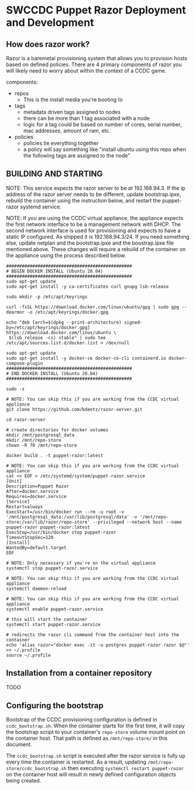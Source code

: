 # SWCCDC Puppet Razor Deployment and Development
## How does razor work?
Razor is a baremetal provisioning system that allows you to provision hosts based on defined policies. There are 4 primary components of razor you will likely need to worry about within the context of a CCDC game.

components:
* repos
  * This is the install media you're booting to
* tags
  * metadata driven tags assigned to nodes
  * there can be more than 1 tag associated with a node
  * logic for a tag could be based on number of cores, serial number, mac addresses, amount of ram, etc.
* policies
  * policies tie everything together
  * a policy will say something like "install ubuntu using this repo when the following tags are assigned to the node"

## BUILDING AND STARTING
NOTE: This service expects the razor server to be at 192.168.94.3.
      If the ip address of the razor server needs to be different, update bootstrap.ipxe,
      rebuild the container using the instruction below, and restart the puppet-razor
      systemd service.

NOTE: If you are using the CCDC virtual appliance, the appliance expects the first network interface to be a management network with DHCP. The second network interface is used for provisioning and expects to have a static IP configured. As shipped it is 192.168.94.3/24. If you need something else, update netplan and the bootstrap.ipxe and the boostrap.ipxe file mentioned above. These changes will require a rebuild of the container on the appliance using the process described below.

```
################################################
# BEGIN DOCKER INSTALL (Ubuntu 20.04)
################################################
sudo apt-get update
sudo apt-get install -y ca-certificates curl gnupg lsb-release

sudo mkdir -p /etc/apt/keyrings

curl -fsSL https://download.docker.com/linux/ubuntu/gpg | sudo gpg --dearmor -o /etc/apt/keyrings/docker.gpg

echo "deb [arch=$(dpkg --print-architecture) signed-by=/etc/apt/keyrings/docker.gpg] https://download.docker.com/linux/ubuntu \
 $(lsb_release -cs) stable" | sudo tee /etc/apt/sources.list.d/docker.list > /dev/null

sudo apt-get update
sudo apt-get install -y docker-ce docker-ce-cli containerd.io docker-compose-plugin
################################################
# END DOCKER INSTALL (Ubuntu 20.04)
################################################

sudo -s

# NOTE: You can skip this if you are working from the CCDC virtual appliance
git clone https://github.com/bdeetz/razor-server.git

cd razor-server

# create directories for docker volumes
mkdir /mnt/postgresql_data
mkdir /mnt/repo-store
chown -R 70 /mnt/repo-store

docker build . -t puppet-razor:latest

# NOTE: You can skip this if you are working from the CCDC virtual appliance
cat << EOF > /etc/systemd/system/puppet-razor.service
[Unit]
Description=Puppet Razor
After=docker.service
Requires=docker.service
[Service]
Restart=always
ExecStart=/usr/bin/docker run --rm -u root -v '/mnt/postgresql_data:/var/lib/postgresql/data' -v '/mnt/repo-store:/var/lib/razor/repo-store' --privileged --network host --name puppet-razor puppet-razor:latest
ExecStop=/usr/bin/docker stop puppet-razor
TimeoutStopSec=120
[Install]
WantedBy=default.target
EOF

# NOTE: Only necessary if you're on the virtual appliance
systemctl stop puppet-razor.service

# NOTE: You can skip this if you are working from the CCDC virtual appliance
systemctl daemon-reload

# NOTE: You can skip this if you are working from the CCDC virtual appliance
systemctl enable puppet-razor.service

# this will start the container
systemctl start puppet-razor.service

# redirects the razor cli command from the container host into the container
echo 'alias razor="docker exec -it -u postgres puppet-razor razor $@"' >> ~/.profile
source ~/.profile
```

## Installation from a container repository
TODO

## Configuring the bootstrap
Bootstrap of the CCDC provisioning configuration is defined in `ccdc_bootstrap.sh`. When the container starts for the first time, it will copy the bootstrap script to your container's `repo-store` volume mount point on the container host. That path is defined as `/mnt/repo-store/` in this document.

The `ccdc_bootstrap.sh` script is executed after the razor service is fully up every time the container is restarted. As a result, updating `/mnt/repo-store/ccdc_bootstrap.sh` then executing `systemctl restart puppet-razor` on the container host will result in newly defined configuration objects being created.
